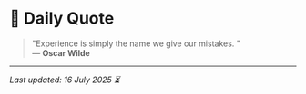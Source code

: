 # 📜 Daily Quote

> "Experience is simply the name we give our mistakes. "  
> — **Oscar Wilde**

---

_Last updated: 16 July 2025 ⏳_
